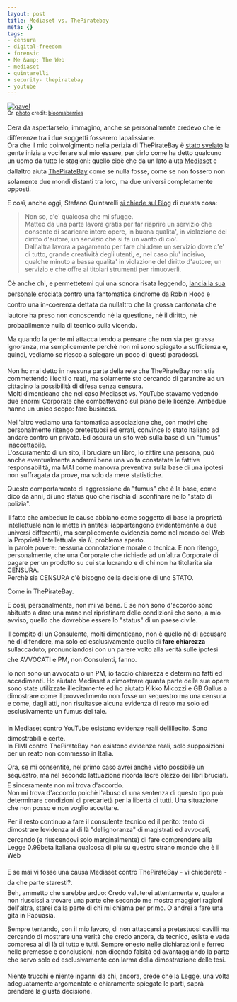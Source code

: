 ```yaml
--- 
layout: post
title: Mediaset vs. ThePiratebay
meta: {}
tags: 
- censura
- digital-freedom
- forensic
- Me &amp; The Web
- mediaset
- quintarelli
- security- thepiratebay
- youtube
---
```

<a href="http://www.flickr.com/photos/79145585@N00/383476178/" title="gavel" target="_blank"><img src="http://farm1.static.flickr.com/129/383476178_8fe0f5e767.jpg" alt="gavel" border="0" /></a>  
<small><a href="http://creativecommons.org/licenses/by-nd/2.0/" title="Attribution-NoDerivs License" target="_blank"><img src="http://www.lastknight.com/wp-content/plugins/photo-dropper/images/cc.png" alt="Creative Commons License" border="0" width="16" height="16" align="absmiddle" /></a> <a href="http://www.photodropper.com/photos/" target="_blank">photo</a> credit: <a href="http://www.flickr.com/photos/79145585@N00/383476178/" title="bloomsberries" target="_blank">bloomsberries</a></small>  
  
Cera da aspettarselo, immagino, anche se personalmente credevo che le differenze tra i due soggetti fosserero lapalissiane.  
Ora che il mio coinvolgimento nella perizia di ThePirateBay è [stato svelato][1] la gente inizia a vociferare sul mio essere, per dirlo come ha detto qualcuno un uomo da tutte le stagioni: quello cioè che da un lato aiuta [Mediaset][2] e dallaltro aiuta [ThePirateBay][1] come se nulla fosse, come se non fossero non solamente due mondi distanti tra loro, ma due universi completamente opposti.  
  
E così, anche oggi, Stefano Quintarelli [si chiede sul Blog][3] di questa cosa:  
> Non so, c'e' qualcosa che mi sfugge.  
> Matteo da una parte lavora gratis per far riaprire un servizio che consente di scaricare intere opere, in buona qualita', in violazione del diritto d'autore; un servizio che si fa un vanto di cio'.  
> Dall'altra lavora a pagamento per fare chiudere un servizio dove c'e' di tutto, grande creatività degli utenti, e, nel caso piu' incisivo, qualche minuto  a bassa qualita' in violazione del diritto d'autore; un servizio e che offre ai titolari strumenti per rimuoverli.   
  
Cè anche chi, e permettetemi qui una sonora risata leggendo, [lancia la sua personale crociata][4] contro una fantomatica sindrome da Robin Hood e contro una in-coerenza dettata da nullaltro che la grossa cantonata che lautore ha preso non conoscendo nè la questione, nè il diritto, nè probabilmente nulla di tecnico sulla vicenda.  
  
Ma quando la gente mi attacca tendo a pensare che non sia per grassa ignoranza, ma semplicemente perchè non mi sono spiegato a sufficienza e, quindi, vediamo se riesco a spiegare un poco di questi paradossi.  
   
Non ho mai detto in nessuna parte della rete che ThePirateBay non stia commettendo illeciti o reati, ma solamente sto cercando di garantire ad un cittadino la possibilità di difesa senza censura.    
Molti dimenticano che nel caso Mediaset vs. YouTube stavamo vedendo due enormi Corporate che combattevano sul piano delle licenze. Ambedue hanno un unico scopo: fare business.  
  
Nell'altro vediamo una fantomatica associazione che, con motivi che personalmente ritengo pretestuosi ed errati, convince lo stato italiano ad andare contro un privato. Ed oscura un sito web sulla base di un "fumus" inaccettabile.  
L'oscuramento di un sito, il bruciare un libro, lo zittire una persona, può anche eventualmente andarmi bene una volta constatate le fattive responsabilità, ma MAI come manovra preventiva sulla base di una ipotesi non suffragata da prove, ma solo da mere statistiche.  
  
Questo comportamento di aggressione da "fumus" che è la base, come dico da anni, di uno status quo che rischia di sconfinare nello "stato di polizia".  
  
Il fatto che ambedue le cause abbiano come soggetto di base la proprietà intellettuale non le mette in antitesi (appartengono evidentemente a due universi differenti), ma semplicemente evidenzia come nel mondo del Web la Proprietà Intellettuale sia _IL_ problema aperto.  
In parole povere: nessuna connotazione morale o tecnica. E non ritengo, personalmente, che una Corporate che richiede ad un'altra Corporate di pagare per un prodotto su cui sta lucrando e di chi non ha titolarità sia CENSURA.  
Perchè sia CENSURA c'è bisogno della decisione di uno STATO.  
  
Come in ThePirateBay.    
    
E così, personalmente, non mi va bene. E se non sono d'accordo sono abituato a dare una mano nel ripristinare delle condizioni che sono, a mio avviso, quello che dovrebbe essere lo "status" di un paese civile.   
  
Il compito di un Consulente, molti dimenticano, non è quello nè di accusare nè di difendere, ma solo ed esclusivamente quello di **fare chiarezza**  sullaccaduto, pronunciandosi con un parere volto alla verità sulle ipotesi che AVVOCATI e PM, non Consulenti, fanno.  
  
Io non sono un avvocato o un PM, io faccio chiarezza e determino fatti ed accadimenti. Ho aiutato Mediaset a dimostrare quanta parte delle sue opere sono state utilizzate illecitamente ed ho aiutato Kikko Micozzi e GB Gallus a dimostrare come il provvedimento non fosse un sequestro ma una censura e come, dagli atti, non risultasse alcuna evidenza di reato ma solo ed esclusivamente un fumus del tale.  
  
In Mediaset contro YouTube esistono evidenze reali dellillecito. Sono dimostrabili e certe.  
In FIMI contro ThePirateBay non esistono evidenze reali, solo supposizioni per un reato non commesso in Italia.  
  
Ora, se mi consentite, nel primo caso avrei anche visto possibile un sequestro, ma nel secondo lattuazione ricorda lacre olezzo dei libri bruciati. E sinceramente non mi trova d'accordo.  
Non mi trova d'accordo poichè l'abuso di una sentenza di questo tipo può determinare condizioni di precarietà per la libertà di tutti. Una situazione che non posso e non voglio accettare.  
  
Per il resto continuo a fare il consulente tecnico ed il perito: tento di dimostrare levidenza al di là "dellignoranza" di magistrati ed avvocati, cercando (e riuscendovi solo marginalmente) di fare comprendere alla Legge 0.99beta italiana qualcosa di più su questro strano mondo che è il Web   
  
E se mai vi fosse una causa Mediaset contro ThePirateBay - vi chiederete - da che parte staresti?.   
Beh, ammetto che sarebbe arduo: Credo valuterei attentamente e, qualora non riuscissi a trovare una parte che secondo me mostra maggiori ragioni dell'altra, starei dalla parte di chi mi chiama per primo. 
O andrei a fare una gita in Papuasia.  
  
Sempre tentando, con il mio lavoro, di non attaccarsi a pretestuosi cavilli ma cercando di mostrare una verità che credo ancora, da tecnico, esista e vada compresa al di là di tutto e tutti. Sempre onesto nelle dichiarazioni e ferreo nelle premesse e conclusioni, non dicendo falsità ed avantaggiando la parte che servo solo ed esclusivamente con larma della dimostrazione delle tesi.  
  
Niente trucchi e niente inganni da chi, ancora, crede che la Legge, una volta adeguatamente argomentate e chiaramente spiegate le parti, saprà prendere la giusta decisione.  
  
  
  
  
[1]: http://www.lastknight.com/2008/09/26/the-pirate-bay-dissequestro-perizia-matteo-flora/
[2]: http://www.lastknight.com/2008/08/04/the-very-big-faq-of-mediaset-vs-youtube/
[3]: http://blog.quintarelli.it/blog/2008/09/la-baia-risorta.html
[4]: http://robertodadda.blogspot.com/2008/09/la-indrome-di-robin-hood.html 
